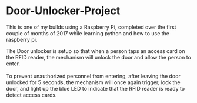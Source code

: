 # Door-Unlocker-Project

This is one of my builds using a Raspberry Pi, completed over the first couple of months of 2017 while learning python and how to use the raspberry pi.

The Door unlocker is setup so that when a person taps an access card on the RFID reader, the mechanism will unlock the door and allow the person to enter.<br><br>
	To prevent unauthorized personnel from entering, after leaving the door unlocked for 5 seconds, the mechanism will once again trigger, lock the door, and light up the blue LED to indicate that the RFID reader is ready to detect access cards.

